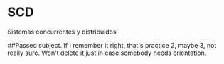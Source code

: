 # SCD
Sistemas concurrentes y distribuidos

##Passed subject. If I remember it right, that's practice 2, maybe 3, not really sure. Won't delete it just in case somebody needs orientation.
